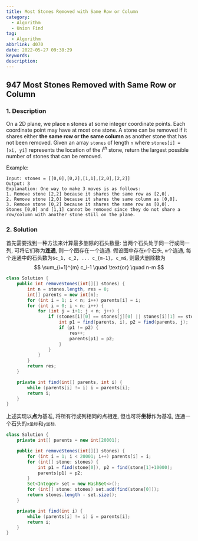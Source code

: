 ```yaml
---
title: Most Stones Removed with Same Row or Column
category:
  - Algorithm
  - Union Find
tag:
  - Algorithm
abbrlink: d070
date: 2022-05-27 09:38:29
keywords:
description:
---
```


## 947 Most Stones Removed with Same Row or Column
### 1. Description
On a 2D plane, we place `n` stones at some integer coordinate points. Each coordinate point may have at most one stone.
A stone can be removed if it shares either **the same row or the same column** as another stone that has not been removed.
Given an array `stones` of length `n` where `stones[i] = [xi, yi]` represents the location of the $i^{th}$ stone, return the largest possible number of stones that can be removed.

Example:
```
Input: stones = [[0,0],[0,2],[1,1],[2,0],[2,2]]
Output: 3
Explanation: One way to make 3 moves is as follows:
1. Remove stone [2,2] because it shares the same row as [2,0].
2. Remove stone [2,0] because it shares the same column as [0,0].
3. Remove stone [0,2] because it shares the same row as [0,0].
Stones [0,0] and [1,1] cannot be removed since they do not share a row/column with another stone still on the plane.
```


### 2. Solution
首先需要找到一种方法来计算最多删除的石头数量: 当两个石头处于同一行或同一列, 可将它们称为**连通**, 则一个图存在一个连通. 假设图中存在`n`个石头, `m`个连通, 每个连通中的石头数为`$c_1, c_2, ... c_{m-1}, c_m$`, 则最大删除数为
$$
\sum_{i=1}^{m} c_i-1 \quad \text{or} \quad n-m
$$


```java
class Solution {
    public int removeStones(int[][] stones) {
        int n = stones.length, res = 0;
        int[] parents = new int[n];
        for (int i = 1; i < n; i++) parents[i] = i;
        for (int i = 0; i < n; i++) {
            for (int j = i+1; j < n; j++) {
                if (stones[i][0] == stones[j][0] || stones[i][1] == stones[j][1]) {
                    int p1 = find(parents, i), p2 = find(parents, j);
                    if (p1 != p2) {
                        res++;
                        parents[p1] = p2;
                    }
                }
            }
        }
        return res;
    }

    private int find(int[] parents, int i) {
        while (parents[i] != i) i = parents[i];
        return i;
    }
}
```

上述实现以**点**为基准, 将所有行或列相同的点相连, 但也可将**坐标**作为基准, 连通一个石头的`x坐标`和`y坐标`.
```java
class Solution {
    private int[] parents = new int[20001];

    public int removeStones(int[][] stones) {
        for (int i = 1; i < 20001; i++) parents[i] = i;
        for (int[] stone: stones) {
            int p1 = find(stone[0]), p2 = find(stone[1]+10000);
            parents[p1] = p2;  
        }
        Set<Integer> set = new HashSet<>();
        for (int[] stone: stones) set.add(find(stone[0]));
        return stones.length - set.size();
    }

    private int find(int i) {
        while (parents[i] != i) i = parents[i];
        return i;
    }
}
```
